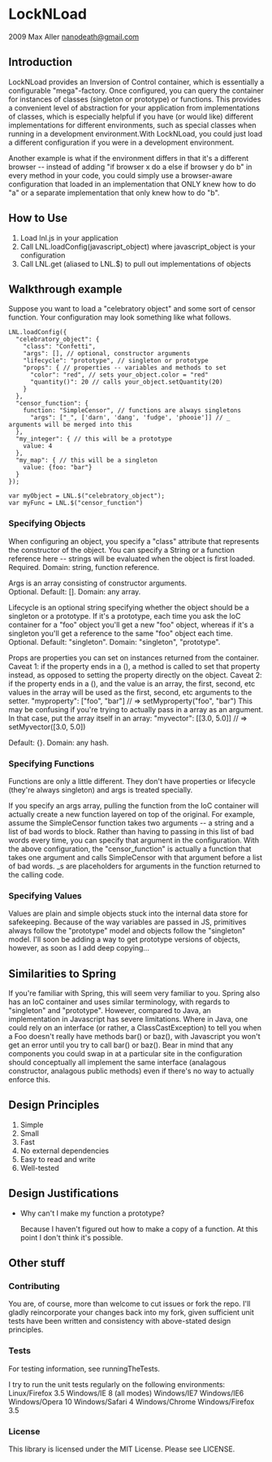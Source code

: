 LockNLoad
=========

2009 Max Aller <nanodeath@gmail.com>

Introduction
------------

LockNLoad provides an Inversion of Control container, which is essentially a
configurable "mega"-factory.  Once configured, you can query the container
for instances of classes (singleton or prototype) or functions.  This
provides a convenient level of abstraction for your application from
implementations of classes, which is especially helpful if you have (or
would like) different implementations for different environments, such as
special classes when running in a development environment.With LockNLoad, 
you could just load a different configuration if you were in a development
environment.  

Another example is what if the environment differs in that it's a different 
browser -- instead of adding "if browser x do a else if browser y do b" in 
every method in your code, you could simply use a browser-aware configuration 
that loaded in an implementation that ONLY knew how to do "a" or a separate 
implementation that only knew how to do "b".

How to Use
----------

1. Load lnl.js in your application
2. Call LNL.loadConfig(javascript_object) where javascript_object is your configuration
3. Call LNL.get (aliased to LNL.$) to pull out implementations of objects

Walkthrough example
-------------------

Suppose you want to load a "celebratory object" and some sort of censor
function.  Your configuration may look something like what follows.

    LNL.loadConfig({
      "celebratory_object": {
        "class": "Confetti",
        "args": [], // optional, constructor arguments
        "lifecycle": "prototype", // singleton or prototype
        "props": { // properties -- variables and methods to set
          "color": "red", // sets your_object.color = "red"
          "quantity()": 20 // calls your_object.setQuantity(20) 
        }
      },
      "censor_function": {
        function: "SimpleCensor", // functions are always singletons
          "args": ["_", ['darn', 'dang', 'fudge', 'phooie']] // _ arguments will be merged into this
      },
      "my_integer": { // this will be a prototype
      	value: 4
      },
      "my_map": { // this will be a singleton
      	value: {foo: "bar"}
      }
    });
    
    var myObject = LNL.$("celebratory_object");
    var myFunc = LNL.$("censor_function")

### Specifying Objects

When configuring an object, you specify a "class" attribute that represents
the constructor of the object.  You can specify a String or a function
reference here -- strings will be evaluated when the object is first loaded. 
Required.  Domain: string, function reference.

Args is an array consisting of constructor arguments.  
Optional.  Default: [].  Domain: any array.

Lifecycle is an optional string specifying whether the object should be a
singleton or a prototype.  If it's a prototype, each time you ask the IoC
container for a "foo" object you'll get a new "foo" object, whereas if it's
a singleton you'll get a reference to the same "foo" object each time. 
Optional.  Default: "singleton".  Domain: "singleton", "prototype".

Props are properties you can set on instances returned from the container. 
Caveat 1: if the property ends in a (), a method is called to set that 
property instead, as opposed to setting the property directly on the object.
Caveat 2: if the property ends in a (), and the value is an array, the first, 
second, etc values in the array will be used as the first, second, etc 
arguments to the setter.
    "myproperty": ["foo", "bar"] // => setMyproperty("foo", "bar")
This may be confusing if you're trying to actually pass in a array as an 
argument.  In that case, put the array itself in an array:
    "myvector": [[3.0, 5.0]] // => setMyvector([3.0, 5.0])
   
Default: {}.  Domain: any hash.


### Specifying Functions

Functions are only a little different.  They don't have properties or
lifecycle (they're always singleton) and args is treated specially.

If you specify an args array, pulling the function from the IoC container
will actually create a new function layered on top of the original.  For
example, assume the SimpleCensor function takes two arguments -- a string
and a list of bad words to block.  Rather than having to passing in this
list of bad words every time, you can specify that argument in the
configuration.  With the above configuration, the "censor_function" is
actually a function that takes one argument and calls SimpleCensor with that
argument before a list of bad words. _s are placeholders for arguments in the 
function returned to the calling code.

### Specifying Values

Values are plain and simple objects stuck into the internal data store for safekeeping.
Because of the way variables are passed in JS, primitives always follow the "prototype"
model and objects follow the "singleton" model.  I'll soon be adding a way
to get prototype versions of objects, however, as soon as I add deep copying...

Similarities to Spring
----------------------
If you're familiar with Spring, this will seem very familiar to you.  Spring
also has an IoC container and uses similar terminology, with regards to
"singleton" and "prototype".  However, compared to Java, an implementation
in Javascript has severe limitations.  Where in Java, one could rely on an
interface (or rather, a ClassCastException) to tell you when a Foo doesn't
really have methods bar() or baz(), with Javascript you won't get an error
until you try to call bar() or baz().  Bear in mind that any components you
could swap in at a particular site in the configuration should
conceptually all implement the same interface (analagous constructor,
analagous public methods) even if there's no way to actually enforce this.

Design Principles
-----------------
1. Simple
2. Small
3. Fast
4. No external dependencies
5. Easy to read and write
6. Well-tested

Design Justifications
---------------------
*   Why can't I make my function a prototype?

    Because I haven't figured out how to make a copy of a function.  At this
    point I don't think it's possible.

Other stuff
-----------

### Contributing
You are, of course, more than welcome to cut issues or fork the repo.  I'll
gladly reincorporate your changes back into my fork, given sufficient unit
tests have been written and consistency with above-stated design principles.

### Tests
For testing information, see runningTheTests.

I try to run the unit tests regularly on the following environments:
Linux/Firefox 3.5
Windows/IE 8 (all modes)
Windows/IE7
Windows/IE6
Windows/Opera 10
Windows/Safari 4
Windows/Chrome
Windows/Firefox 3.5

### License
This library is licensed under the MIT License.  Please see LICENSE.